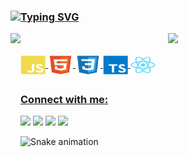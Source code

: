### [![Typing SVG](https://readme-typing-svg.herokuapp.com?duration=5011&color=CFCECB&center=falso&vCenter=falso&lines=Ol%C3%A1+%F0%9F%91%8B+seja+Bem-vindo(a);ao+meu+perfil+Fernando-S-Santos)](https://git.io/typing-svg)

<div>
  <a href="https://github-profile-trophy.vercel.app/?username=Fernando-S-Santos-ma&theme=nord">
</div>
  
<div align="center">
  <a href="https://github.com/Fernando-S-Santos">
  <img align="left" height="180em" src="https://github-readme-stats.vercel.app/api?username=Fernando-S-Santos&show_icons=true&theme=react&include_all_commits=true&count_private=true"/>
  <img align="rigth" height="180em" src="https://github-readme-stats.vercel.app/api/top-langs/?username=Fernando-S-Santos&layout=compact&langs_count=6&theme=react"/>
</div>
<div style="display: inline_block"><br>
  <img align="center" alt="Fer-Js" height="30" width="40" src="https://raw.githubusercontent.com/devicons/devicon/master/icons/javascript/javascript-plain.svg ">
  <img align="center" alt="Fer-HTML" height="30" width="40" src="https://raw.githubusercontent.com/devicons/devicon/master/icons/html5/html5-original.svg ">
  <img align="center" alt="Fer-CSS" height="30" width="40" src="https://raw.githubusercontent.com/devicons/devicon/master/icons/css3/css3-original.svg ">
  <img align="center" alt="Fer-Ts" height="30" width="40" src="https://raw.githubusercontent.com/devicons/devicon/master/icons/typescript/typescript-plain.svg">
  <img align="center" alt="Fer-React" height="30" width="40" src="https://raw.githubusercontent.com/devicons/devicon/master/icons/react/react-original.svg">
</div>
 
##
  
<div>
  <h3 align="left">Connect with me:</h3>
<p align="left">
  <a href="https://instagram.com/fernando__s.santos" target="_blank"><img src="https://img.shields.io/badge/-Instagram-%23E4405F?style=for-the badge&logo=instagram&logoColor=white" target="_blank"></a>
  <a href="https://discord.com/channels/@Fernando693#8067" target="_blank"><img src="https://img.shields.io/badge/Discord-7289DA?style=for-the-     badge&logo=discord&logoColor=white" target="_blank"></a>
  <a href = "mailto:ferssantos33@gmail.com"><img src="https://img.shields.io/badge/-Gmail-%23333?style=for-the-badge&logo=gmail&logoColor=white" target="_blank"></a>
  <a href="https://www.linkedin.com/in/fernando-s-santos-18345a67/" target="_blank"><img src="https://img.shields.io/badge/- LinkedIn-%230077B5?style= for-the- badge&logo=linkedin&logoColor=white" target="_blank"></a>
 
![Snake animation](https://github.com/Fernando-S-Santos/Fernando-S-Santos/blob/output/github-contribution-grid-snake.svg)

</div>
  
